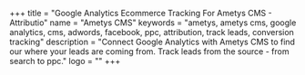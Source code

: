 +++
title = "Google Analytics Ecommerce Tracking For Ametys CMS - Attributio"
name = "Ametys CMS"
keywords = "ametys, ametys cms, google analytics, cms, adwords, facebook, ppc, attribution, track leads, conversion tracking"
description = "Connect Google Analytics with Ametys CMS to find our where your leads are coming from. Track leads from the source - from search to ppc."
logo = ""
+++
